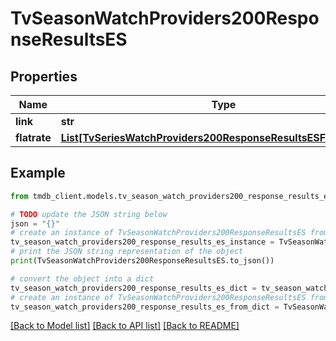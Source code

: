 # TvSeasonWatchProviders200ResponseResultsES


## Properties

Name | Type | Description | Notes
------------ | ------------- | ------------- | -------------
**link** | **str** |  | [optional] 
**flatrate** | [**List[TvSeriesWatchProviders200ResponseResultsESFlatrateInner]**](TvSeriesWatchProviders200ResponseResultsESFlatrateInner.md) |  | [optional] 

## Example

```python
from tmdb_client.models.tv_season_watch_providers200_response_results_es import TvSeasonWatchProviders200ResponseResultsES

# TODO update the JSON string below
json = "{}"
# create an instance of TvSeasonWatchProviders200ResponseResultsES from a JSON string
tv_season_watch_providers200_response_results_es_instance = TvSeasonWatchProviders200ResponseResultsES.from_json(json)
# print the JSON string representation of the object
print(TvSeasonWatchProviders200ResponseResultsES.to_json())

# convert the object into a dict
tv_season_watch_providers200_response_results_es_dict = tv_season_watch_providers200_response_results_es_instance.to_dict()
# create an instance of TvSeasonWatchProviders200ResponseResultsES from a dict
tv_season_watch_providers200_response_results_es_from_dict = TvSeasonWatchProviders200ResponseResultsES.from_dict(tv_season_watch_providers200_response_results_es_dict)
```
[[Back to Model list]](../README.md#documentation-for-models) [[Back to API list]](../README.md#documentation-for-api-endpoints) [[Back to README]](../README.md)


